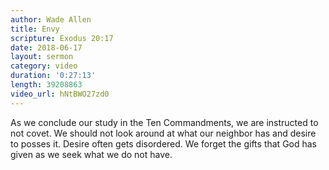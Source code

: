 ```yaml
---
author: Wade Allen
title: Envy
scripture: Exodus 20:17
date: 2018-06-17
layout: sermon
category: video
duration: '0:27:13' 
length: 39208863
video_url: hNtBWO27zd0
---
```


As we conclude our study in the Ten Commandments, we are instructed to not covet. We should not look around at what our neighbor has and desire to posses it. Desire often gets disordered. We forget the gifts that God has given as we seek what we do not have.
